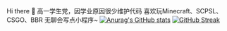 Hi there 👋
高一学生党，因学业原因很少维护代码
喜欢玩Minecraft、SCPSL、CSGO、BBR
无聊会写点小程序~
[![Anurag's GitHub stats](https://github-readme-stats.vercel.app/api?username=zhicheng233)](https://github.com/anuraghazra/github-readme-stats)
[![GitHub Streak](https://sxlz-streak.herokuapp.com?user=zhicheng233&theme=git-dark&locale=zh)](https://git.io/streak-stats)
